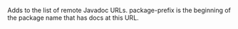   Adds to the list of remote Javadoc URLs.  package-prefix is the
  beginning of the package name that has docs at this URL.